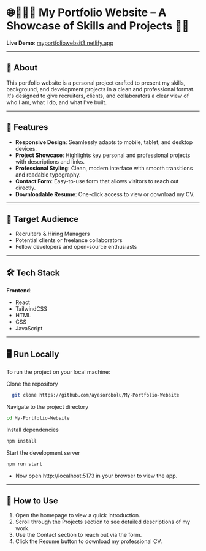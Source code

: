 # 🌐👨🏽‍💻 My Portfolio Website – A Showcase of Skills and Projects 🚀✨

**Live Demo**: [myportfoliowebsit3.netlify.app](https://myportfoliowebsit3.netlify.app)  

---

## 📌 About

This portfolio website is a personal project crafted to present my skills, background, and development projects in a clean and professional format. It's designed to give recruiters, clients, and collaborators a clear view of who I am, what I do, and what I've built.

---

## 🎯 Features

- **Responsive Design**: Seamlessly adapts to mobile, tablet, and desktop devices.  
- **Project Showcase**: Highlights key personal and professional projects with descriptions and links.  
- **Professional Styling**: Clean, modern interface with smooth transitions and readable typography.  
- **Contact Form**: Easy-to-use form that allows visitors to reach out directly.  
- **Downloadable Resume**: One-click access to view or download my CV.  

---

## 👥 Target Audience

- Recruiters & Hiring Managers  
- Potential clients or freelance collaborators  
- Fellow developers and open-source enthusiasts  

---

## 🛠️ Tech Stack

**Frontend**:  
- React  
- TailwindCSS  
- HTML  
- CSS  
- JavaScript  

---

## 🖥️ Run Locally

To run the project on your local machine:

Clone the repository

```bash
  git clone https://github.com/ayesorobolu/My-Portfolio-Website
```
 
Navigate to the project directory
```bash
cd My-Portfolio-Website
```

Install dependencies
```bash
npm install
```

Start the development server
``` bash
npm run start
```

- Now open http://localhost:5173 in your browser to view the app.

---

## 📘 How to Use
1.	Open the homepage to view a quick introduction.
2.	Scroll through the Projects section to see detailed descriptions of my work.
3.	Use the Contact section to reach out via the form.
4.	Click the Resume button to download my professional CV.

